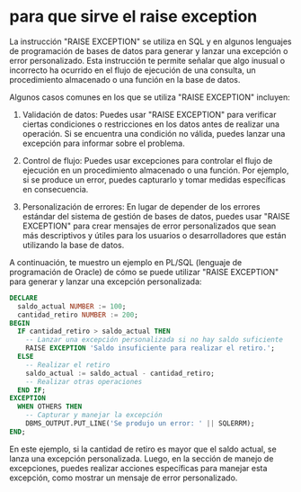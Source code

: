 # para que sirve el raise exception

La instrucción "RAISE EXCEPTION" se utiliza en SQL y en algunos lenguajes de programación de bases de datos para generar y lanzar una excepción o error personalizado. Esta instrucción te permite señalar que algo inusual o incorrecto ha ocurrido en el flujo de ejecución de una consulta, un procedimiento almacenado o una función en la base de datos.

Algunos casos comunes en los que se utiliza "RAISE EXCEPTION" incluyen:

1. Validación de datos: Puedes usar "RAISE EXCEPTION" para verificar ciertas condiciones o restricciones en los datos antes de realizar una operación. Si se encuentra una condición no válida, puedes lanzar una excepción para informar sobre el problema.

2. Control de flujo: Puedes usar excepciones para controlar el flujo de ejecución en un procedimiento almacenado o una función. Por ejemplo, si se produce un error, puedes capturarlo y tomar medidas específicas en consecuencia.

3. Personalización de errores: En lugar de depender de los errores estándar del sistema de gestión de bases de datos, puedes usar "RAISE EXCEPTION" para crear mensajes de error personalizados que sean más descriptivos y útiles para los usuarios o desarrolladores que están utilizando la base de datos.

A continuación, te muestro un ejemplo en PL/SQL (lenguaje de programación de Oracle) de cómo se puede utilizar "RAISE EXCEPTION" para generar y lanzar una excepción personalizada:

```sql
DECLARE
  saldo_actual NUMBER := 100;
  cantidad_retiro NUMBER := 200;
BEGIN
  IF cantidad_retiro > saldo_actual THEN
    -- Lanzar una excepción personalizada si no hay saldo suficiente
    RAISE EXCEPTION 'Saldo insuficiente para realizar el retiro.';
  ELSE
    -- Realizar el retiro
    saldo_actual := saldo_actual - cantidad_retiro;
    -- Realizar otras operaciones
  END IF;
EXCEPTION
  WHEN OTHERS THEN
    -- Capturar y manejar la excepción
    DBMS_OUTPUT.PUT_LINE('Se produjo un error: ' || SQLERRM);
END;
```

En este ejemplo, si la cantidad de retiro es mayor que el saldo actual, se lanza una excepción personalizada. Luego, en la sección de manejo de excepciones, puedes realizar acciones específicas para manejar esta excepción, como mostrar un mensaje de error personalizado.
